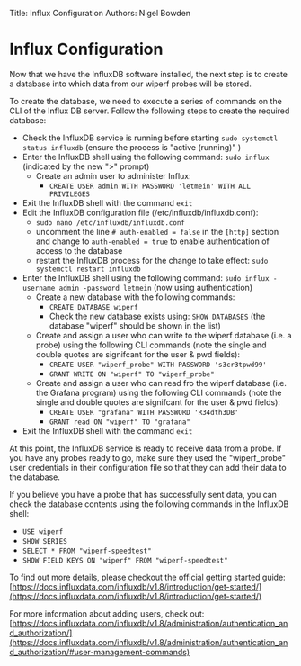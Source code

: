 Title: Influx Configuration
Authors: Nigel Bowden

# Influx Configuration
Now that we have the InfluxDB software installed, the next step is to create a database into which data from our wiperf probes will be stored.

To create the database, we need to execute a series of commands on the CLI of the Influx DB server. Follow the following steps to create the required database:

- Check the InfluxDB service is running before starting ```sudo systemctl status influxdb``` (ensure the process is "active (running)" )
- Enter the InfluxDB shell using the following command: ```sudo influx``` (indicated by the new ">" prompt)
    - Create an admin user to administer Influx:
        - ```CREATE USER admin WITH PASSWORD 'letmein' WITH ALL PRIVILEGES```
- Exit the InfluxDB shell with the command ```exit```
- Edit the InfluxDB configuration file (/etc/influxdb/influxdb.conf):
    - ```sudo nano /etc/influxdb/influxdb.conf```
    - uncomment the line ```# auth-enabled = false``` in the ```[http]``` section and change to ```auth-enabled = true``` to enable authentication of access to the database
    - restart the InfluxDB process for the change to take effect: ```sudo systemctl restart influxdb```
- Enter the InfluxDB shell using the following command: ```sudo influx -username admin -password letmein``` (now using authentication)
    - Create a new database with the following commands:
        - ```CREATE DATABASE wiperf```
        - Check the new database exists using: ```SHOW DATABASES``` (the database "wiperf" should be shown in the list)
    - Create and assign a user who can write to the wiperf database (i.e. a probe) using the following CLI commands (note the single and double quotes are signifcant for the user & pwd fields):
        - ```CREATE USER "wiperf_probe" WITH PASSWORD 's3cr3tpwd99'```
        - ```GRANT WRITE ON "wiperf" TO "wiperf_probe"```
    - Create and assign a user who can read fro the wiperf database (i.e. the Grafana program) using the following CLI commands (note the single and double quotes are signifcant for the user & pwd fields):
        - ```CREATE USER "grafana" WITH PASSWORD 'R34dth3DB'```
        - ```GRANT read ON "wiperf" TO "grafana"```
- Exit the InfluxDB shell with the command ```exit```

At this point, the InfluxDB service is ready to receive data from a probe. If you have any probes ready to go, make sure they used the "wiperf_probe" user credentials in their configuration file so that they can add their data to the database.

If you believe you have a probe that has successfully sent data, you can check the database contents using the following commands in the InfluxDB shell:

 - ```USE wiperf```
 - ```SHOW SERIES```
 - ```SELECT * FROM "wiperf-speedtest"```
 - ```SHOW FIELD KEYS ON "wiperf" FROM "wiperf-speedtest"```

To find out more details, please checkout the official getting started guide: [https://docs.influxdata.com/influxdb/v1.8/introduction/get-started/](https://docs.influxdata.com/influxdb/v1.8/introduction/get-started/)

For more information about adding users, check out: [https://docs.influxdata.com/influxdb/v1.8/administration/authentication_and_authorization/](https://docs.influxdata.com/influxdb/v1.8/administration/authentication_and_authorization/#user-management-commands)

